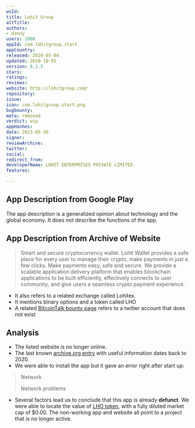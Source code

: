 ```yaml
---
wsId: 
title: Lohit Group
altTitle: 
authors:
- danny
users: 1000
appId: com.lohitgroup.start
appCountry: 
released: 2020-05-04
updated: 2020-10-05
version: 0.1.5
stars: 
ratings: 
reviews: 
website: http://lohitgroup.com/
repository: 
issue: 
icon: com.lohitgroup.start.png
bugbounty: 
meta: removed
verdict: wip
appHashes: 
date: 2023-05-30
signer: 
reviewArchive: 
twitter: 
social: 
redirect_from: 
developerName: LOHIT ENTERPRISES PRIVATE LIMITED
features: 

---
```


## App Description from Google Play 

The app description is a generalized opinion about technology and the global economy. It does not describe the functions of the app.

## App Description from Archive of Website

> Smart and secure cryptocurrency wallet. Lohit Wallet provides a safe place for every user to manage their crypto, make payments in just a few clicks. Make payments easy, safe and secure. We provide a scalable application delivery platform that enables blockchain applications to be built efficiently, effectively connects to user community, and give users a seamless crypto payment experience.

- It also refers to a related exchange called Lohitex.
- It mentions binary options and a token called LHO
- A related [BitcoinTalk bounty page](https://bitcointalk.org/index.php?topic=5258971.msg54760413#msg54760413) refers to a twitter account that does not exist

## Analysis 

- The listed website is no longer online.
- The last known [archive.org entry](https://web.archive.org/web/20200813021701/http://lohitgroup.com/) with useful information dates back to 2020. 
- We were able to install the app but it gave an error right after start up: 

> Network 
>
> Network problems

- Several factors lead us to conclude that this app is already **defunct**. We were able to locate the value of [LHO token](https://etherscan.io/token/0xAC65dc06C8444C6545A94Ce961496258Aa860Cb9?a=0x086d521ead6ef2d2e609728d87c2216f8ff59ee4), with a fully diluted market cap of $0.00. The non-working app and website all point to a project that is no longer active.

